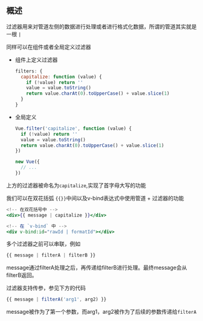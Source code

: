 ## 概述

过滤器用来对管道左侧的数据进行处理或者进行格式化数据，所谓的管道其实就是一根 `|`

同样可以在组件或者全局定义过滤器

- 组件上定义过滤器

  ```js
  filters: {
    capitalize: function (value) {
      if (!value) return ''
      value = value.toString()
      return value.charAt(0).toUpperCase() + value.slice(1)
    }
  }
  ```

- 全局定义

  ```js
  Vue.filter('capitalize', function (value) {
    if (!value) return ''
    value = value.toString()
    return value.charAt(0).toUpperCase() + value.slice(1)
  })
  
  new Vue({
    // ...
  })
  ```

上方的过滤器被命名为`capitalize`,实现了首字母大写的功能

我们可以在双花括弧 `{{}}`中间以及v-bind表达式中使用管道 + 过滤器的功能

```jsx
<!-- 在双花括号中 -->
<div>{{ message | capitalize }}</div>

<!-- 在 `v-bind` 中 -->
<div v-bind:id="rawId | formatId"></div>
```

多个过滤器之前可以串联，例如

```jsx
{{ message | filterA | filterB }}
```

message通过filterA处理之后，再传递给filterB进行处理。最终message会从filterB返回。

过滤器支持传参，参见下方的代码

```js
{{ message | filterA('arg1', arg2) }}
```

message被作为了第一个参数，而arg1，arg2被作为了后续的参数传递给`filterA`